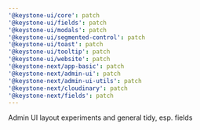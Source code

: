 ```yaml
---
'@keystone-ui/core': patch
'@keystone-ui/fields': patch
'@keystone-ui/modals': patch
'@keystone-ui/segmented-control': patch
'@keystone-ui/toast': patch
'@keystone-ui/tooltip': patch
'@keystone-ui/website': patch
'@keystone-next/app-basic': patch
'@keystone-next/admin-ui': patch
'@keystone-next/admin-ui-utils': patch
'@keystone-next/cloudinary': patch
'@keystone-next/fields': patch
---
```


Admin UI layout experiments and general tidy, esp. fields
